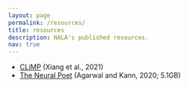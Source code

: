 ```yaml
---
layout: page
permalink: /resources/
title: resources
description: NALA's published resources.
nav: true
---
```


<ul>
<li> <a target="_blank" href="https://github.com/beileixiang/CLiMP/raw/main/CLiMP_corpus.zip">CLiMP</a> (Xiang et al., 2021)</li>
<li> <a target="_blank" href="https://drive.google.com/file/d/1nrv_SoabDf0t4j3UDDBfA_YYvRmv1NOG/view?usp=sharing">The Neural Poet</a> (Agarwal and Kann, 2020; 5.1GB)</li>
</ul>
